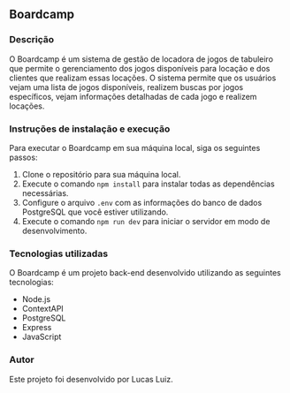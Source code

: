 ## Boardcamp

### Descrição
O Boardcamp é um sistema de gestão de locadora de jogos de tabuleiro que permite o gerenciamento dos jogos disponíveis para locação e dos clientes que realizam essas locações. O sistema permite que os usuários vejam uma lista de jogos disponíveis, realizem buscas por jogos específicos, vejam informações detalhadas de cada jogo e realizem locações.

### Instruções de instalação e execução
Para executar o Boardcamp em sua máquina local, siga os seguintes passos:

1. Clone o repositório para sua máquina local.
2. Execute o comando `npm install` para instalar todas as dependências necessárias.
3. Configure o arquivo `.env` com as informações do banco de dados PostgreSQL que você estiver utilizando.
4. Execute o comando `npm run dev` para iniciar o servidor em modo de desenvolvimento.

### Tecnologias utilizadas
O Boardcamp é um projeto back-end desenvolvido utilizando as seguintes tecnologias:

- Node.js
- ContextAPI
- PostgreSQL
- Express
- JavaScript

### Autor
Este projeto foi desenvolvido por Lucas Luiz.
